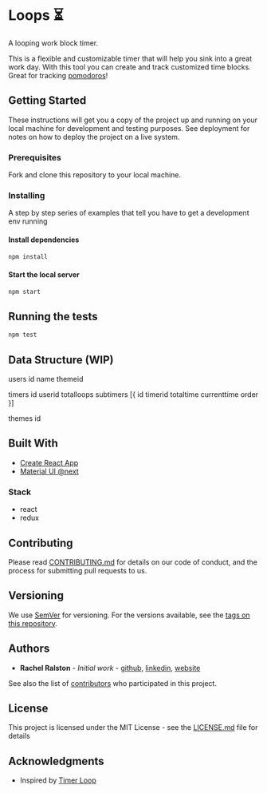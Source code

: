 # Loops ⏳

A looping work block timer.

This is a flexible and customizable timer that will help you sink into a great work day. With this tool you can create and track customized time blocks. Great for tracking [pomodoros](https://en.wikipedia.org/wiki/Pomodoro_Technique)!

## Getting Started

These instructions will get you a copy of the project up and running on your local machine for development and testing purposes. See deployment for notes on how to deploy the project on a live system.

### Prerequisites

Fork and clone this repository to your local machine.

### Installing

A step by step series of examples that tell you have to get a development env running

#### Install dependencies

```bash
npm install
```

#### Start the local server

```bash
npm start
```

<!-- End with an example of getting some data out of the system or using it for a little demo -->

## Running the tests

```bash
npm test
```

## Data Structure (WIP)

users
id
name
themeid

timers
id
userid
totalloops
subtimers [{
id
timerid
totaltime
currenttime
order
}]

themes
id

<!-- Explain how to run the automated tests for this system

### Break down into end to end tests

Explain what these tests test and why

```
Give an example
```

### And coding style tests

Explain what these tests test and why

```
Give an example
``` -->

<!-- ## Deployment

Add additional notes about how to deploy this on a live system -->

## Built With

- [Create React App](https://github.com/facebookincubator/create-react-app/blob/master/packages/react-scripts/template/README.md)
- [Material UI @next](https://material-ui-next.com/)

### Stack

- react
- redux

## Contributing

Please read [CONTRIBUTING.md](CONTRIBUTING.md) for details on our code of conduct, and the process for submitting pull requests to us.

## Versioning

We use [SemVer](http://semver.org/) for versioning. For the versions available, see the [tags on this repository](https://github.com/your/project/tags).

## Authors

- **Rachel Ralston** - _Initial work_ - [github](https://github.com/rachel-ftw), [linkedin](http://www.linkedin.com/in/rachelralston), [website](http://www.rachelralston.com)

See also the list of [contributors](https://github.com/rachel-ftw/looping-timer/contributors) who participated in this project.

## License

This project is licensed under the MIT License - see the [LICENSE.md](LICENSE.md) file for details

## Acknowledgments

- Inspired by [Timer Loop](https://chrome.google.com/webstore/detail/timer-loop/mdkfiefeoimmobmhdimachkfcpkgahlc?hl=en)
